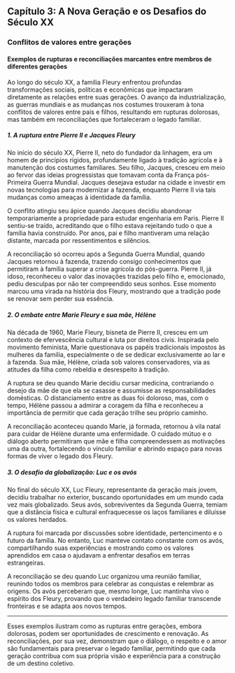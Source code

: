 
## Capítulo 3: A Nova Geração e os Desafios do Século XX

### Conflitos de valores entre gerações

#### Exemplos de rupturas e reconciliações marcantes entre membros de diferentes gerações

Ao longo do século XX, a família Fleury enfrentou profundas transformações sociais, políticas e econômicas que impactaram diretamente as relações entre suas gerações. O avanço da industrialização, as guerras mundiais e as mudanças nos costumes trouxeram à tona conflitos de valores entre pais e filhos, resultando em rupturas dolorosas, mas também em reconciliações que fortaleceram o legado familiar.

##### 1. A ruptura entre Pierre II e Jacques Fleury

No início do século XX, Pierre II, neto do fundador da linhagem, era um homem de princípios rígidos, profundamente ligado à tradição agrícola e à manutenção dos costumes familiares. Seu filho, Jacques, cresceu em meio ao fervor das ideias progressistas que tomavam conta da França pós-Primeira Guerra Mundial. Jacques desejava estudar na cidade e investir em novas tecnologias para modernizar a fazenda, enquanto Pierre II via tais mudanças como ameaças à identidade da família.

O conflito atingiu seu ápice quando Jacques decidiu abandonar temporariamente a propriedade para estudar engenharia em Paris. Pierre II sentiu-se traído, acreditando que o filho estava rejeitando tudo o que a família havia construído. Por anos, pai e filho mantiveram uma relação distante, marcada por ressentimentos e silêncios.

A reconciliação só ocorreu após a Segunda Guerra Mundial, quando Jacques retornou à fazenda, trazendo consigo conhecimentos que permitiram à família superar a crise agrícola do pós-guerra. Pierre II, já idoso, reconheceu o valor das inovações trazidas pelo filho e, emocionado, pediu desculpas por não ter compreendido seus sonhos. Esse momento marcou uma virada na história dos Fleury, mostrando que a tradição pode se renovar sem perder sua essência.

##### 2. O embate entre Marie Fleury e sua mãe, Hélène

Na década de 1960, Marie Fleury, bisneta de Pierre II, cresceu em um contexto de efervescência cultural e luta por direitos civis. Inspirada pelo movimento feminista, Marie questionava os papéis tradicionais impostos às mulheres da família, especialmente o de se dedicar exclusivamente ao lar e à fazenda. Sua mãe, Hélène, criada sob valores conservadores, via as atitudes da filha como rebeldia e desrespeito à tradição.

A ruptura se deu quando Marie decidiu cursar medicina, contrariando o desejo da mãe de que ela se casasse e assumisse as responsabilidades domésticas. O distanciamento entre as duas foi doloroso, mas, com o tempo, Hélène passou a admirar a coragem da filha e reconheceu a importância de permitir que cada geração trilhe seu próprio caminho.

A reconciliação aconteceu quando Marie, já formada, retornou à vila natal para cuidar de Hélène durante uma enfermidade. O cuidado mútuo e o diálogo aberto permitiram que mãe e filha compreendessem as motivações uma da outra, fortalecendo o vínculo familiar e abrindo espaço para novas formas de viver o legado dos Fleury.

##### 3. O desafio da globalização: Luc e os avós

No final do século XX, Luc Fleury, representante da geração mais jovem, decidiu trabalhar no exterior, buscando oportunidades em um mundo cada vez mais globalizado. Seus avós, sobreviventes da Segunda Guerra, temiam que a distância física e cultural enfraquecesse os laços familiares e diluísse os valores herdados.

A ruptura foi marcada por discussões sobre identidade, pertencimento e o futuro da família. No entanto, Luc manteve contato constante com os avós, compartilhando suas experiências e mostrando como os valores aprendidos em casa o ajudavam a enfrentar desafios em terras estrangeiras.

A reconciliação se deu quando Luc organizou uma reunião familiar, reunindo todos os membros para celebrar as conquistas e relembrar as origens. Os avós perceberam que, mesmo longe, Luc mantinha vivo o espírito dos Fleury, provando que o verdadeiro legado familiar transcende fronteiras e se adapta aos novos tempos.

---

Esses exemplos ilustram como as rupturas entre gerações, embora dolorosas, podem ser oportunidades de crescimento e renovação. As reconciliações, por sua vez, demonstram que o diálogo, o respeito e o amor são fundamentais para preservar o legado familiar, permitindo que cada geração contribua com sua própria visão e experiência para a construção de um destino coletivo.
```
